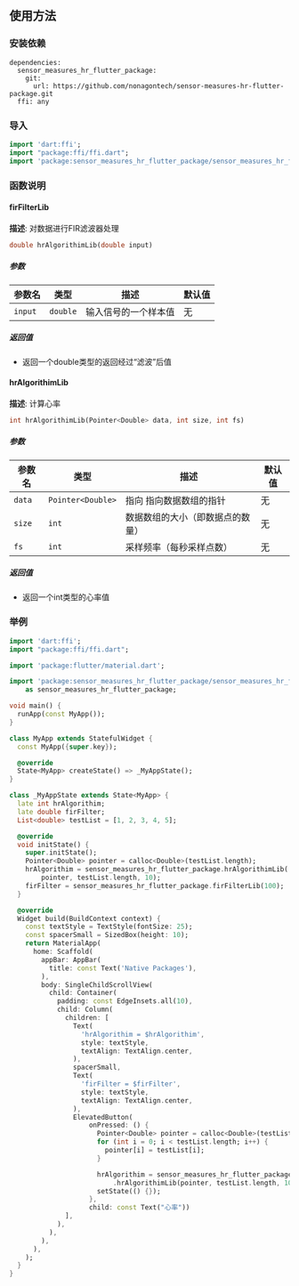 ## 使用方法
### 安装依赖
  ``` 
  dependencies:
    sensor_measures_hr_flutter_package:
      git:
        url: https://github.com/nonagontech/sensor-measures-hr-flutter-package.git
    ffi: any
  ```
### 导入
  ```dart
  import 'dart:ffi';
  import "package:ffi/ffi.dart";  
  import 'package:sensor_measures_hr_flutter_package/sensor_measures_hr_flutter_package.dart' as sensor_measures_hr_flutter_package;
  ```
### 函数说明
#### firFilterLib
**描述**: 对数据进行FIR滤波器处理

```dart
double hrAlgorithimLib(double input)
```
##### 参数
| 参数名  | 类型     | 描述                 | 默认值 |
| ------- | -------- | -------------------- | ------ |
| `input` | `double` | 输入信号的一个样本值 | 无     |
 
##### 返回值
- 返回一个double类型的返回经过“滤波”后值


#### hrAlgorithimLib
**描述**: 计算心率
 
```dart
int hrAlgorithimLib(Pointer<Double> data, int size, int fs)
```
##### 参数

| 参数名 | 类型              | 描述                             | 默认值 |
| ------ | ----------------- | -------------------------------- | ------ |
| `data` | `Pointer<Double>` | 指向 指向数据数组的指针          | 无     |
| `size` | `int`             | 数据数组的大小（即数据点的数量） | 无     |
| `fs`   | `int`             | 采样频率（每秒采样点数）         | 无     |

##### 返回值
- 返回一个int类型的心率值

 
### 举例
```dart
import 'dart:ffi';
import "package:ffi/ffi.dart";

import 'package:flutter/material.dart';

import 'package:sensor_measures_hr_flutter_package/sensor_measures_hr_flutter_package.dart'
    as sensor_measures_hr_flutter_package;

void main() {
  runApp(const MyApp());
}

class MyApp extends StatefulWidget {
  const MyApp({super.key});

  @override
  State<MyApp> createState() => _MyAppState();
}

class _MyAppState extends State<MyApp> {
  late int hrAlgorithim;
  late double firFilter;
  List<double> testList = [1, 2, 3, 4, 5];

  @override
  void initState() {
    super.initState();
    Pointer<Double> pointer = calloc<Double>(testList.length);
    hrAlgorithim = sensor_measures_hr_flutter_package.hrAlgorithimLib(
        pointer, testList.length, 10);
    firFilter = sensor_measures_hr_flutter_package.firFilterLib(100);
  }

  @override
  Widget build(BuildContext context) {
    const textStyle = TextStyle(fontSize: 25);
    const spacerSmall = SizedBox(height: 10);
    return MaterialApp(
      home: Scaffold(
        appBar: AppBar(
          title: const Text('Native Packages'),
        ),
        body: SingleChildScrollView(
          child: Container(
            padding: const EdgeInsets.all(10),
            child: Column(
              children: [
                Text(
                  'hrAlgorithim = $hrAlgorithim',
                  style: textStyle,
                  textAlign: TextAlign.center,
                ),
                spacerSmall,
                Text(
                  'firFilter = $firFilter',
                  style: textStyle,
                  textAlign: TextAlign.center,
                ),
                ElevatedButton(
                    onPressed: () {
                      Pointer<Double> pointer = calloc<Double>(testList.length);
                      for (int i = 0; i < testList.length; i++) {
                        pointer[i] = testList[i];
                      }

                      hrAlgorithim = sensor_measures_hr_flutter_package
                          .hrAlgorithimLib(pointer, testList.length, 10);
                      setState(() {});
                    },
                    child: const Text("心率"))
              ],
            ),
          ),
        ),
      ),
    );
  }
}

```